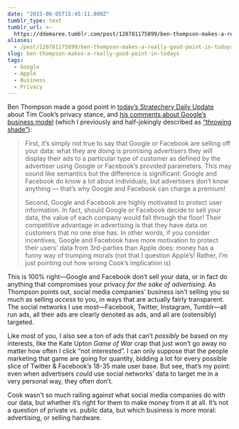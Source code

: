 ```yaml
---
date: "2015-06-05T15:45:11.000Z"
tumblr_type: text
tumblr_url: >-
  https://ddemaree.tumblr.com/post/120781175899/ben-thompson-makes-a-really-good-point-in-todays
aliases:
  - /post/120781175899/ben-thompson-makes-a-really-good-point-in-todays
slug: ben-thompson-makes-a-really-good-point-in-todays
tags:
  - Google
  - Apple
  - Business
  - Privacy
---
```


<p>Ben Thompson made a good point in <a href="https://stratechery.com/2015/tim-cooks-unfair-and-unrealistic-privacy-speech-strategy-credits-the-privacy-priority-problem/">today’s Stratechery Daily Update</a> about Tim Cook’s privacy stance, and <a href="http://techcrunch.com/2015/06/02/apples-tim-cook-delivers-blistering-speech-on-encryption-privacy/#.dayzlg:683x">his comments about Google’s business model</a> (which I previously and half-jokingly described as&nbsp;<a href="/post/120568272584/we-believe-the-customer-should-be-in-control-of">“throwing shade”</a>):</p>

<blockquote>
<p>First, it’s simply not true to say that Google or Facebook are selling off your data: what they are doing is promising advertisers they will display their ads to a particular type of customer as defined by the advertiser using Google or Facebook’s provided parameters. This may sound like semantics but the difference is significant: Google and Facebook do know a lot about individuals, but advertisers don’t know anything — that’s why Google and Facebook can charge a premium!</p>
<p>Second, Google and Facebook are highly motivated to protect user information. In fact, should Google or Facebook decide to sell your data, the value of each company would fall through the floor! Their competitive advantage in advertising is that they have data on customers that no one else has. In other words, if you consider incentives, Google and Facebook have more motivation to protect their users' data from 3rd-parties than Apple does: money has a funny way of trumping morals (not that I question Apple’s! Rather, I’m just pointing out how wrong Cook’s implication is)</p>
</blockquote>

<p>This is 100% right—Google and Facebook don’t sell your data, or in fact do anything that compromises your privacy <i>for the sake of advertising</i>. As Thompson points out, social media companies’ business isn’t selling you so much as selling <i>access</i>&nbsp;to you, in ways that are actually fairly transparent. The social networks I use most—Facebook, Twitter, Instagram, Tumblr—all run ads, all their ads are clearly denoted as ads, and all are (ostensibly) targeted.</p>

<p>Like most of you, I also see a ton of ads that can’t <i>possibly</i>&nbsp;be based on my interests, like the Kate Upton <i>Game of War</i>&nbsp;crap that just won’t go away no matter how often I click&nbsp;“not interested”. I can only suppose that the people marketing that game are going for quantity, bidding a lot for every possible slice of Twitter &amp; Facebook’s 18-35 male user base. But see, that’s my point: even when advertisers <i>could</i>&nbsp;use social networks’ data to target me in a very personal way, they often don’t.</p>

<p>Cook wasn’t so much&nbsp;railing against&nbsp;what social media companies do with our data, but whether it’s right for them to make money from it at all. It’s not a question of private vs. public data, but which business is more moral: advertising, or selling hardware.</p>
